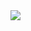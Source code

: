 <img src="https://github-readme-stats.vercel.app/api?username=Pareek-Pawan&&show_icons=true&title_color=00FF00&icon_color=00FF00&text_color=000000&bg_color=#FFFFFF">
